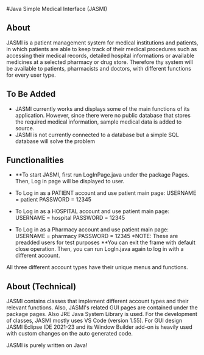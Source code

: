 #Java Simple Medical Interface (JASMI)

## About
JASMI is a patient management system for medical institutions and patients, in which patients are able to  keep track of their medical procedures such as accessing their medical records, detailed hospital informations or available medicines at a selected pharmacy or drug store. Therefore thy system will be available to patients, pharmacists and doctors, with different functions for every user type.

## To Be Added
* JASMI currently works and displays some of the main functions of its application. However, since there were no public database that stores the required medical information, sample medical data is added to source.
* JASMI is not currently connected to a database but a simple SQL database will solve the problem

## Functionalities
* **To start JASMI, first run LogInPage.java under the package Pages.
Then, Log in page will be displayed to user.

* To Log in as a PATIENT account and use patient main page:
	USERNAME = patient
	PASSWORD = 12345

* To Log in as a HOSPITAL account and use patient main page:
	USERNAME = hospital
	PASSWORD = 12345

* To Log in as a Pharmacy account and use patient main page:
	USERNAME = pharmacy
	PASSWORD = 12345
	*NOTE: These are preadded users for test purposes
**You can exit the frame with default close operation. Then, you can run LogIn.java again to log in with a different account.

All three different account types have their unique menus and functions.

## About (Technical)
JASMI contains classes that implement different account types and their relevant functions. Also, JASMI's related GUI pages are contained under the package pages. Also JRE Java System Library is used. For the development of classes, JASMI mostly uses VS Code (version 1.55). For GUI design JASMI Eclipse IDE 2021-23 and its Window Builder add-on is heavily used with custom changes on the auto generated code.
	
JASMI is purely written on Java!

